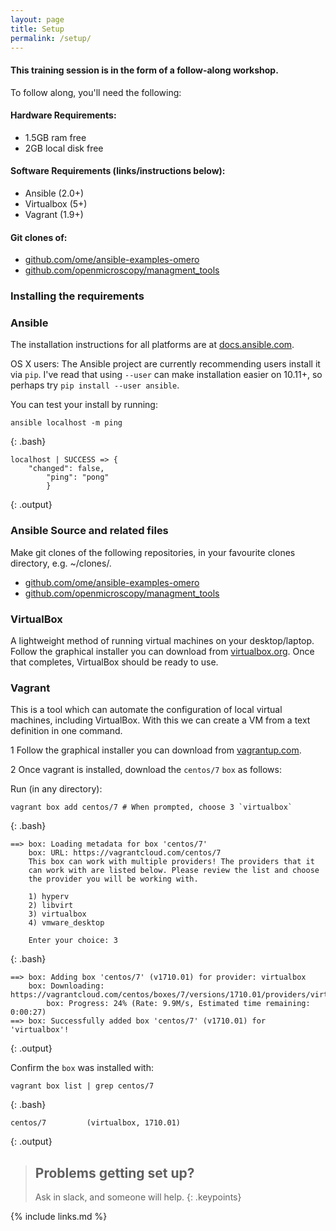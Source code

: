 ```yaml
---
layout: page
title: Setup
permalink: /setup/
---
```


#### This training session is in the form of a follow-along workshop.

To follow along, you'll need the following:

#### Hardware Requirements:
* 1.5GB ram free
* 2GB local disk free

#### Software Requirements (links/instructions below):
* Ansible (2.0+) 
* Virtualbox (5+)
* Vagrant (1.9+) 

#### Git clones of:
* [github.com/ome/ansible-examples-omero](https://github.com/ome/ansible-examples-omero)
* [github.com/openmicroscopy/managment_tools](https://github.com/openmicroscopy/management_tools)

### Installing the requirements

### Ansible
The installation instructions for all platforms are at [docs.ansible.com](http://docs.ansible.com/ansible/latest/intro_installation.html). 

OS X users: The Ansible project are currently recommending users install it via `pip`. I've read that using `--user` can make installation easier on 10.11+, so perhaps try `pip install --user ansible`.

You can test your install by running:
~~~
ansible localhost -m ping
~~~
{: .bash}
~~~
localhost | SUCCESS => {
    "changed": false,
        "ping": "pong"
        }
~~~
{: .output}

### Ansible Source and related files

Make git clones of the following repositories, in your favourite clones directory, e.g. ~/clones/.

* [github.com/ome/ansible-examples-omero](https://github.com/ome/ansible-examples-omero)
* [github.com/openmicroscopy/managment_tools](https://github.com/openmicroscopy/management_tools)



### VirtualBox 
A lightweight method of running virtual machines on your desktop/laptop. Follow the graphical installer you can download from [virtualbox.org](https://www.virtualbox.org/wiki/Downloads). Once that completes, VirtualBox should be ready to use.

### Vagrant

This is a tool which can automate the configuration of local virtual machines, including VirtualBox. With this we can create a VM from a text definition in one command.

1 Follow the graphical installer you can download from [vagrantup.com](https://www.vagrantup.com/downloads.html).

2 Once vagrant is installed, download the `centos/7` `box` as follows:

Run (in any directory):
~~~
vagrant box add centos/7 # When prompted, choose 3 `virtualbox` 
~~~
{: .bash}
~~~
==> box: Loading metadata for box 'centos/7'
    box: URL: https://vagrantcloud.com/centos/7
    This box can work with multiple providers! The providers that it
    can work with are listed below. Please review the list and choose
    the provider you will be working with.

    1) hyperv
    2) libvirt
    3) virtualbox
    4) vmware_desktop

    Enter your choice: 3
~~~
{: .bash}
~~~
==> box: Adding box 'centos/7' (v1710.01) for provider: virtualbox
    box: Downloading: https://vagrantcloud.com/centos/boxes/7/versions/1710.01/providers/virtualbox.box
        box: Progress: 24% (Rate: 9.9M/s, Estimated time remaining: 0:00:27)
==> box: Successfully added box 'centos/7' (v1710.01) for 'virtualbox'!
~~~
{: .output}

Confirm the `box` was installed with:
~~~
vagrant box list | grep centos/7
~~~
{: .bash}
~~~
centos/7         (virtualbox, 1710.01)
~~~
{: .output}

> ## Problems getting set up?
>
> Ask in slack, and someone will help.
{: .keypoints}

{% include links.md %}



